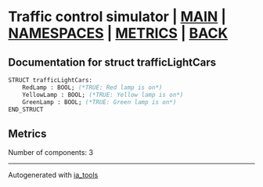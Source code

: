 # Traffic control simulator | [MAIN] | [NAMESPACES] | [METRICS] | [BACK]  

## Documentation for struct trafficLightCars  

```pascal
STRUCT trafficLightCars:
    RedLamp : BOOL; (*TRUE: Red lamp is on*)
    YellowLamp : BOOL; (*TRUE: Yellow lamp is on*)
    GreenLamp : BOOL; (*TRUE: Green lamp is on*)
END_STRUCT
```

## Metrics  

Number of components: 3  

---
Autogenerated with [ia_tools](https://github.com/tkucic/ia_tools)  

[MAIN]: ../../../../index_st.md
[NAMESPACES]: ../../nsList_st.md
[METRICS]: ../../../metrics_st.md
[BACK]: ../nsMain_st.md
